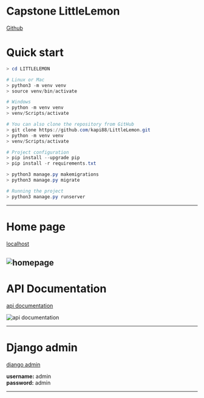 # Capstone LittleLemon

[Github](https://github.com/kapi88/LittleLemon)

# Quick start

```powershell
> cd LITTLELEMON

# Linux or Mac
> python3 -m venv venv
> source venv/bin/activate

# Windows
> python -m venv venv
> venv/Scripts/activate

# You can also clone the repository from GitHub
> git clone https://github.com/kapi88/LittleLemon.git
> python -m venv venv
> venv/Scripts/activate

# Project configuration
> pip install --upgrade pip
> pip install -r requirements.txt

> python3 manage.py makemigrations
> python3 manage.py migrate

# Running the project
> python3 manage.py runserver

```
---

# Home page

[localhost]('http://127.0.0.1:8000/')

![homepage]('https://github.com/kapi88/LittleLemon/blob/main/media/homepage.png')
--

# API Documentation

[api documentation]('http://127.0.0.1:8000/api/docs/')  

![api documentation]('https://github.com/kapi88/LittleLemon/blob/main/media/api_docs.png')

---

# Django admin

[django admin]('http://127.0.0.1:8000/admin/')

**username:** admin   
**password:** admin

---